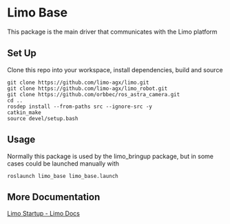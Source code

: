 # Limo Base

This package is the main driver that communicates with the Limo platform

## Set Up

Clone this repo into your workspace, install dependencies, build and source

    git clone https://github.com/limo-agx/limo.git
    git clone https://github.com/limo-agx/limo_robot.git
    git clone https://github.com/orbbec/ros_astra_camera.git
    cd ..
    rosdep install --from-paths src --ignore-src -y
    catkin_make
    source devel/setup.bash

## Usage

Normally this package is used by the limo_bringup package, but in some cases could be launched manually with

    roslaunch limo_base limo_base.launch

## More Documentation

[Limo Startup - Limo Docs](https://limo-agx.github.io/starting_limo.html)